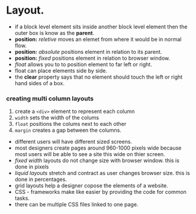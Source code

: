 # Layout.


- if a block level element sits inside another block level element then the outer box is know as the **parent**.
- **position:** *reletive* moves an elemet from where it would be in normal flow.
- **position:** *absolute* positions element in relation to its parent.
- **position:** *fixed* positions element in relation to browser window.
- *float* allows you to to position element to far left or right.
- float can place elements side by side.
- the **clear** property says that no element should touch the left or right hand sides of a box.

### creating multi column layouts
1. create a `<div>` element to represent each column
2. `width` sets the width of the colums
3. `float` positions the colums next to each other
4. `margin` creates a gap between the columns.  

- different users will have different sized screens.
- most designers create pages around 960-1000 pixels wide because most users will be able to see a site this wide on thier screen.
- *fixed width* layouts do not change size with browser window. this is done in pixels
- *liquid layouts* stretch and contract as user changes browser size. this is done in percentages.
- grid layouts help a designer copose the elements of a website.
- CSS - frameworks make like easier by providing the code for common tasks.
- there can be multiple CSS files linked to one page.
